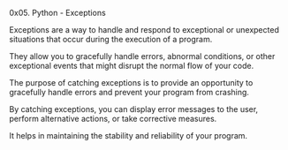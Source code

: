 0x05. Python - Exceptions

Exceptions are a way to handle and respond to exceptional or unexpected situations that occur during the execution of a program.

They allow you to gracefully handle errors, abnormal conditions, or other exceptional events that might disrupt the normal flow of your code.

The purpose of catching exceptions is to provide an opportunity to gracefully handle errors and prevent your program from crashing.

By catching exceptions, you can display error messages to the user, perform alternative actions, or take corrective measures.

It helps in maintaining the stability and reliability of your program.
